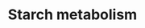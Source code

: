 ---
annotations:
- type: Pathway Ontology
  value: starch biosynthetic pathway
authors:
- Anwesha
- Sbohler
- Egonw
- MaintBot
- Mkutmon
- Eweitz
description: This pathways describes the synthesis and degradation reactions of starch
  in the chloroplast.The metabolic link with the Calvin-Benson Cycle, Sucrose Metabolism
  and Glycolysis are indicated. Protein identifiers for A. thaliana are from UNIPROT.
  The pathway is inspired from information drawn for Plant Physiology (Taiz and Zeiger)
  Third Edition and KEGG Pathways.
last-edited: 2021-05-27
organisms:
- Arabidopsis thaliana
redirect_from:
- /index.php/Pathway:WP2622
- /instance/WP2622
schema-jsonld:
- '@context': https://schema.org/
  '@id': https://wikipathways.github.io/pathways/WP2622.html
  '@type': Dataset
  creator:
    '@type': Organization
    name: WikiPathways
  description: This pathways describes the synthesis and degradation reactions of
    starch in the chloroplast.The metabolic link with the Calvin-Benson Cycle, Sucrose
    Metabolism and Glycolysis are indicated. Protein identifiers for A. thaliana are
    from UNIPROT. The pathway is inspired from information drawn for Plant Physiology
    (Taiz and Zeiger) Third Edition and KEGG Pathways.
  keywords:
  - ''
  - ATP
  - Sucrose Metabolism
  - fructose 1,6-bisphosphate
  - ADP-glucose
  - PGI1
  - Pi
  - SS3
  - H2O
  - APS1
  - Glycolysis
  - ADP
  - Calvin-Benson Cycle
  - APL3
  - FBP
  - glucose 1-phosphate
  - APL2
  - glucose 6-phosphate
  - PHS1
  - fructose 6-phosphate
  - PPi
  - SS2
  - ADG2
  - PGMP
  - starch
  - SS1
  license: CC0
  name: Starch metabolism
seo: CreativeWork
title: Starch metabolism
wpid: WP2622
---